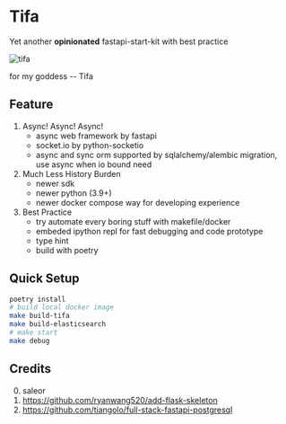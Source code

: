 # Tifa

Yet another **opinionated** fastapi-start-kit with best practice

![tifa](https://user-images.githubusercontent.com/5625783/118087406-19244200-b3f8-11eb-839d-f8faf3044f2d.gif)

for my goddess -- Tifa

## Feature

1. Async! Async! Async!
	- async web framework by fastapi
	- socket.io by python-socketio
	- async and sync orm supported by sqlalchemy/alembic migration, use async when io bound need
2. Much Less History Burden
	- newer sdk
	- newer python (3.9+)
	- newer docker compose way for developing experience
3. Best Practice
	- try automate every boring stuff with makefile/docker
	- embeded ipython repl for fast debugging and code prototype
	- type hint
	- build with poetry

## Quick Setup

```bash
poetry install
# build local docker image
make build-tifa
make build-elasticsearch
# make start
make debug
```

## Credits

0. saleor
1. https://github.com/ryanwang520/add-flask-skeleton
2. https://github.com/tiangolo/full-stack-fastapi-postgresql


